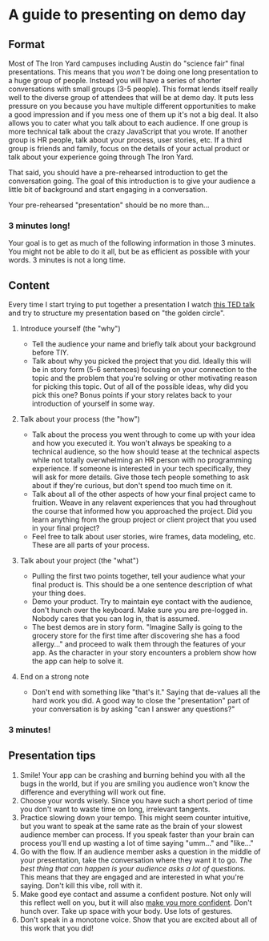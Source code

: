 # A guide to presenting on demo day

## Format

Most of The Iron Yard campuses including Austin do "science fair" final presentations. This means that you *won't* be doing one long presentation to a huge group of people. Instead you will have a series of shorter conversations with small groups (3-5 people). This format lends itself really well to the diverse group of attendees that will be at demo day. It puts less pressure on you because you have multiple different opportunities to make a good impression and if you mess one of them up it's not a big deal. It also allows you to cater what you talk about to each audience. If one group is more technical talk about the crazy JavaScript that you wrote. If another group is HR people, talk about your process, user stories, etc. If a third group is friends and family, focus on the details of your actual product or talk about your experience going through The Iron Yard.

That said, you should have a pre-rehearsed introduction to get the conversation going. The goal of this introduction is to give your audience a little bit of background and start engaging in a conversation.

Your pre-rehearsed "presentation" should be no more than...

### 3 minutes long!

Your goal is to get as much of the following information in those 3 minutes. You might not be able to do it all, but be as efficient as possible with your words. 3 minutes is not a long time.

## Content

Every time I start trying to put together a presentation I watch [this TED talk](https://www.ted.com/talks/simon_sinek_how_great_leaders_inspire_action?language=en) and try to structure my presentation based on "the golden circle". 

1. Introduce yourself (the "why")
	- Tell the audience your name and briefly talk about your background before TIY.
	- Talk about why you picked the project that you did. Ideally this will be in story form (5-6 sentences) focusing on your connection to the topic and the problem that you're solving or other motivating reason for picking this topic. Out of all of the possible ideas, why did you pick this one? Bonus points if your story relates back to your introduction of yourself in some way.

2. Talk about your process (the "how")
	- Talk about the process you went through to come up with your idea and how you executed it. You won't always be speaking to a technical audience, so the how should tease at the technical aspects while not totally overwhelming an HR person with no programming experience. If someone is interested in your tech specifically, they will ask for more details. Give those tech people something to ask about if they're curious, but don't spend too much time on it.
	- Talk about all of the other aspects of how your final project came to fruition. Weave in any relavent experiences that you had throughout the course that informed how you approached the project. Did you learn anything from the group project or client project that you used in your final project?
	- Feel free to talk about user stories, wire frames, data modeling, etc. These are all parts of your process.

3. Talk about your project (the "what")
	- Pulling the first two points together, tell your audience what your final product is. This should be a one sentence description of what your thing does.
	- Demo your product. Try to maintain eye contact with the audience, don't hunch over the keyboard. Make sure you are pre-logged in. Nobody cares that you can log in, that is assumed.
	- The best demos are in story form. "Imagine Sally is going to the grocery store for the first time after discovering she has a food allergy..." and proceed to walk them through the features of your app. As the character in your story encounters a problem show how the app can help to solve it.

4. End on a strong note
	- Don't end with something like "that's it." Saying that de-values all the hard work you did. A good way to close the "presentation" part of your conversation is by asking "can I answer any questions?"

### 3 minutes!

## Presentation tips

1. Smile! Your app can be crashing and burning behind you with all the bugs in the world, but if you are smiling you audience won't know the difference and everything will work out fine.
1. Choose your words wisely. Since you have such a short period of time you don't want to waste time on long, irrelevant tangents.
2. Practice slowing down your tempo. This might seem counter intuitive, but you want to speak at the same rate as the brain of your slowest audience member can process. If you speak faster than your brain can process you'll end up wasting a lot of time saying "umm..." and "like..."
3. Go with the flow. If an audience member asks a question in the middle of your presentation, take the conversation where they want it to go. *The best thing that can happen is your audience asks a lot of questions.* This means that they are engaged and are interested in what you're saying. Don't kill this vibe, roll with it.
4. Make good eye contact and assume a confident posture. Not only will this reflect well on you, but it will also [make you more confident](https://www.ted.com/talks/amy_cuddy_your_body_language_shapes_who_you_are?language=en). Don't hunch over. Take up space with your body. Use lots of gestures.
5. Don't speak in a monotone voice. Show that you are excited about all of this work that you did!
